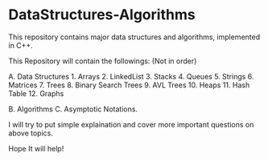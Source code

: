 # DataStructures-Algorithms
This repository contains major data structures and algorithms, implemented in C++.

This Repository will contain the followings: (Not in order)

A. Data Structures
    1. Arrays
    2. LinkedList
    3. Stacks
    4. Queues
    5. Strings
    6. Matrices
    7. Trees
    8. Binary Search Trees
    9. AVL Trees
    10. Heaps
    11. Hash Table
    12. Graphs

B. Algorithms
C. Asymptotic Notations.

I will try to put simple explaination and cover more important questions on above topics.

Hope It will help!
